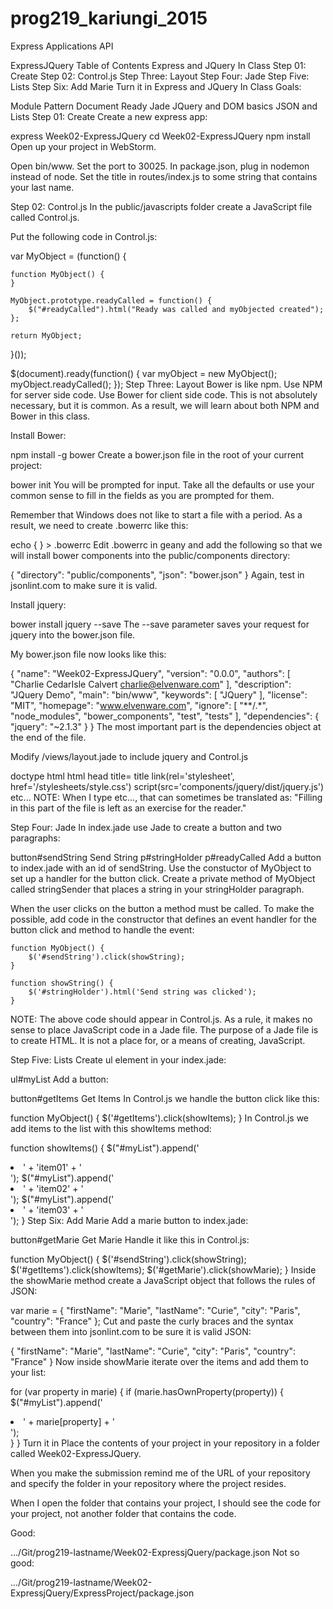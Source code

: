 # prog219_kariungi_2015

Express Applications API

ExpressJQuery
Table of Contents
Express and JQuery In Class
Step 01: Create
Step 02: Control.js
Step Three: Layout
Step Four: Jade
Step Five: Lists
Step Six: Add Marie
Turn it in
Express and JQuery In Class
Goals:

Module Pattern
Document Ready
Jade
JQuery and DOM basics
JSON and Lists
Step 01: Create
Create a new express app:

express Week02-ExpressJQuery
cd Week02-ExpressJQuery
npm install
Open up your project in WebStorm.

Open bin/www. Set the port to 30025. In package.json, plug in nodemon instead of node. Set the title in routes/index.js to some string that contains your last name.

Step 02: Control.js
In the public/javascripts folder create a JavaScript file called Control.js.

Put the following code in Control.js:


var MyObject = (function() {

    function MyObject() {
    }

    MyObject.prototype.readyCalled = function() {
        $("#readyCalled").html("Ready was called and myObjected created");
    };

    return MyObject;
}());


$(document).ready(function() {
    var myObject = new MyObject();
    myObject.readyCalled();
});
Step Three: Layout
Bower is like npm. Use NPM for server side code. Use Bower for client side code. This is not absolutely necessary, but it is common. As a result, we will learn about both NPM and Bower in this class.

Install Bower:

npm install -g bower
Create a bower.json file in the root of your current project:

bower init
You will be prompted for input. Take all the defaults or use your common sense to fill in the fields as you are prompted for them.

Remember that Windows does not like to start a file with a period. As a result, we need to create .bowerrc like this:

echo { } > .bowerrc
Edit .bowerrc in geany and add the following so that we will install bower components into the public/components directory:

{
  "directory": "public/components",
  "json": "bower.json"
}
Again, test in jsonlint.com to make sure it is valid.

Install jquery:

bower install jquery --save
The --save parameter saves your request for jquery into the bower.json file.

My bower.json file now looks like this:

{
  "name": "Week02-ExpressJQuery",
  "version": "0.0.0",
  "authors": [
    "Charlie CedarIsle Calvert <charlie@elvenware.com>"
  ],
  "description": "JQuery Demo",
  "main": "bin/www",
  "keywords": [
    "JQuery"
  ],
  "license": "MIT",
  "homepage": "www.elvenware.com",
  "ignore": [
    "**/.*",
    "node_modules",
    "bower_components",
    "test",
    "tests"
  ],
  "dependencies": {
    "jquery": "~2.1.3"
  }
}
The most important part is the dependencies object at the end of the file.

Modify /views/layout.jade to include jquery and Control.js

doctype html
html
    head
        title= title
        link(rel='stylesheet', href='/stylesheets/style.css')
        script(src='components/jquery/dist/jquery.js')
        etc...
NOTE: When I type etc..., that can sometimes be translated as: "Filling in this part of the file is left as an exercise for the reader."

Step Four: Jade
In index.jade use Jade to create a button and two paragraphs:

button#sendString Send String
p#stringHolder
p#readyCalled
Add a button to index.jade with an id of sendString. Use the constuctor of MyObject to set up a handler for the button click. Create a private method of MyObject called stringSender that places a string in your stringHolder paragraph.

When the user clicks on the button a method must be called. To make the possible, add code in the constructor that defines an event handler for the button click and method to handle the event:

    function MyObject() {
        $('#sendString').click(showString);
    }

    function showString() {
        $('#stringHolder').html('Send string was clicked');
    }
NOTE: The above code should appear in Control.js. As a rule, it makes no sense to place JavaScript code in a Jade file. The purpose of a Jade file is to create HTML. It is not a place for, or a means of creating, JavaScript.

Step Five: Lists
Create ul element in your index.jade:

ul#myList
Add a button:

button#getItems Get Items
In Control.js we handle the button click like this:

function MyObject() {
    $('#getItems').click(showItems);
}
In Control.js we add items to the list with this showItems method:

function showItems() {
    $("#myList").append('<li>' + 'item01' + '</li>');
    $("#myList").append('<li>' + 'item02' + '</li>');
    $("#myList").append('<li>' + 'item03' + '</li>');
}
Step Six: Add Marie
Add a marie button to index.jade:

button#getMarie Get Marie
Handle it like this in Control.js:

function MyObject() {
    $('#sendString').click(showString);
    $('#getItems').click(showItems);
    $('#getMarie').click(showMarie);
}
Inside the showMarie method create a JavaScript object that follows the rules of JSON:

var marie = {
    "firstName": "Marie",
    "lastName": "Curie",
    "city": "Paris",
    "country": "France"
};
Cut and paste the curly braces and the syntax between them into jsonlint.com to be sure it is valid JSON:

{
    "firstName": "Marie",
    "lastName": "Curie",
    "city": "Paris",
    "country": "France"
}
Now inside showMarie iterate over the items and add them to your list:

for (var property in marie) {
    if (marie.hasOwnProperty(property)) {
        $("#myList").append('<li>' + marie[property] + '</li>');        
    }
}
Turn it in
Place the contents of your project in your repository in a folder called Week02-ExpressJQuery.

When you make the submission remind me of the URL of your repository and specify the folder in your repository where the project resides.

When I open the folder that contains your project, I should see the code for your project, not another folder that contains the code.

Good:

.../Git/prog219-lastname/Week02-ExpressjQuery/package.json
Not so good:

.../Git/prog219-lastname/Week02-ExpressjQuery/ExpressProject/package.json
